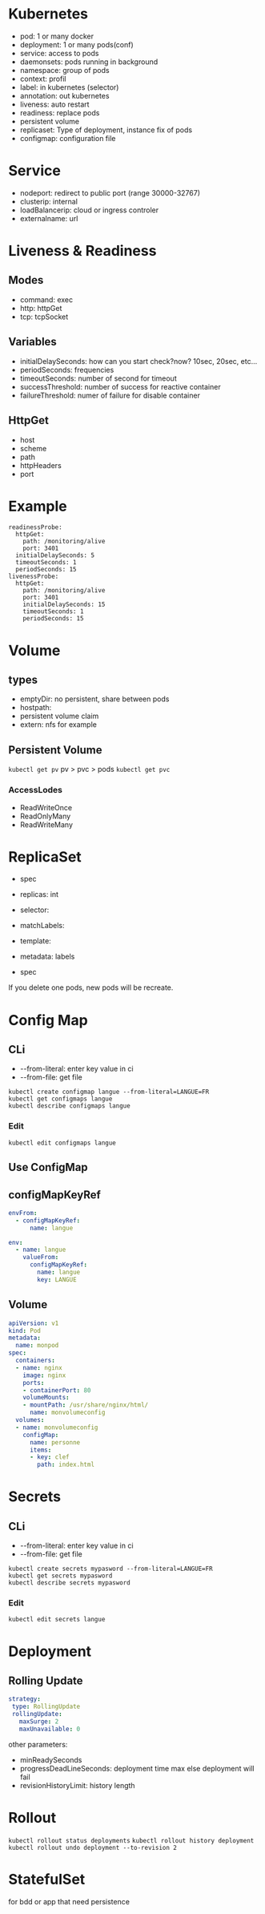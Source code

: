 # Kubernetes

- pod: 1 or many docker
- deployment: 1 or many pods(conf)
- service: access to pods
- daemonsets: pods running in background
- namespace: group of pods
- context: profil
- label: in kubernetes (selector)
- annotation: out kubernetes 
- liveness: auto restart
- readiness: replace pods
- persistent volume
- replicaset: Type of deployment, instance fix of pods
- configmap: configuration file

# Service
- nodeport: redirect to public port (range 30000-32767)
- clusterip: internal
- loadBalancerip: cloud or ingress controler
- externalname: url
# Liveness & Readiness
## Modes
- command: exec
- http: httpGet
- tcp: tcpSocket
## Variables
- initialDelaySeconds: how can you start check?now? 10sec, 20sec, etc...
- periodSeconds: frequencies
- timeoutSeconds: number of second for timeout
- successThreshold: number of success for reactive container
- failureThreshold: numer of failure for disable container
## HttpGet
- host
- scheme
- path
- httpHeaders
- port
# Example 
```
readinessProbe:
  httpGet:
    path: /monitoring/alive
    port: 3401
  initialDelaySeconds: 5
  timeoutSeconds: 1
  periodSeconds: 15
livenessProbe:
  httpGet:
    path: /monitoring/alive
    port: 3401
    initialDelaySeconds: 15
    timeoutSeconds: 1
    periodSeconds: 15

```

# Volume
## types
- emptyDir: no persistent, share between pods
- hostpath: 
- persistent volume claim
- extern: nfs for example

## Persistent Volume
`kubectl get pv`
pv > pvc > pods
`kubectl get pvc`
### AccessLodes
- ReadWriteOnce
- ReadOnlyMany
- ReadWriteMany

# ReplicaSet
- spec
 - replicas: int
 - selector:
  - matchLabels:
  
- template:
 - metadata:
    labels
 - spec
 
If you delete one pods, new pods will be recreate.

# Config Map

## CLi
- --from-literal: enter key value in ci
- --from-file: get file
```
kubectl create configmap langue --from-literal=LANGUE=FR
kubectl get configmaps langue
kubectl describe configmaps langue
```
### Edit
`kubectl edit configmaps langue`
## Use ConfigMap
## configMapKeyRef
```yaml
envFrom:
  - configMapKeyRef:
      name: langue
```
```yaml
env:
  - name: langue
    valueFrom:
      configMapKeyRef:
        name: langue
        key: LANGUE
```
## Volume
```yaml
apiVersion: v1
kind: Pod
metadata:
  name: monpod
spec:
  containers:
  - name: nginx
    image: nginx
    ports:
    - containerPort: 80
    volumeMounts:
    - mountPath: /usr/share/nginx/html/
      name: monvolumeconfig
  volumes:
  - name: monvolumeconfig
    configMap:
      name: personne
      items:
      - key: clef
        path: index.html
```
# Secrets
## CLi
- --from-literal: enter key value in ci
- --from-file: get file
```
kubectl create secrets mypasword --from-literal=LANGUE=FR
kubectl get secrets mypasword
kubectl describe secrets mypasword
```
### Edit
`kubectl edit secrets langue`

# Deployment 

## Rolling Update
```yaml
strategy:
 type: RollingUpdate
 rollingUpdate:
   maxSurge: 2
   maxUnavailable: 0
```
other parameters:
- minReadySeconds
- progressDeadLineSeconds: deployment time max else deployment will fail
- revisionHistoryLimit: history length

# Rollout
`kubectl rollout status deployments`
`kubectl rollout history deployment`
`kubectl rollout undo deployment --to-revision 2`

# StatefulSet
for bdd or app that need persistence